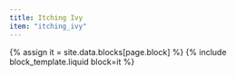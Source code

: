 ```yaml
---
title: Itching Ivy
item: "itching_ivy"
---
```


{% assign it = site.data.blocks[page.block] %}
{% include block_template.liquid block=it %}

